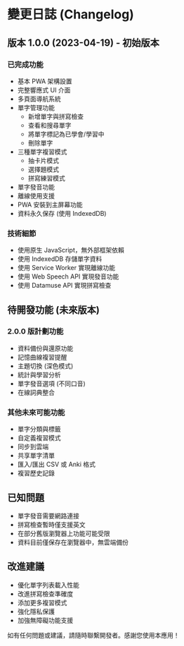 # 變更日誌 (Changelog)

## 版本 1.0.0 (2023-04-19) - 初始版本

### 已完成功能
- 基本 PWA 架構設置
- 完整響應式 UI 介面
- 多頁面導航系統
- 單字管理功能
  - 新增單字與拼寫檢查
  - 查看和搜尋單字
  - 將單字標記為已學會/學習中
  - 刪除單字
- 三種單字複習模式
  - 抽卡片模式
  - 選擇題模式
  - 拼寫練習模式
- 單字發音功能
- 離線使用支援
- PWA 安裝到主屏幕功能
- 資料永久保存 (使用 IndexedDB)

### 技術細節
- 使用原生 JavaScript，無外部框架依賴
- 使用 IndexedDB 存儲單字資料
- 使用 Service Worker 實現離線功能
- 使用 Web Speech API 實現發音功能
- 使用 Datamuse API 實現拼寫檢查

## 待開發功能 (未來版本)

### 2.0.0 版計劃功能
- 資料備份與還原功能
- 記憶曲線複習提醒
- 主題切換 (深色模式)
- 統計與學習分析
- 單字發音選項 (不同口音)
- 在線詞典整合

### 其他未來可能功能
- 單字分類與標籤
- 自定義複習模式
- 同步到雲端
- 共享單字清單
- 匯入/匯出 CSV 或 Anki 格式
- 複習歷史記錄

## 已知問題
- 單字發音需要網路連接
- 拼寫檢查暫時僅支援英文
- 在部分舊版瀏覽器上功能可能受限
- 資料目前僅保存在瀏覽器中，無雲端備份

## 改進建議
- 優化單字列表載入性能
- 改進拼寫檢查準確度
- 添加更多複習模式
- 強化隱私保護
- 加強無障礙功能支援

如有任何問題或建議，請隨時聯繫開發者。感謝您使用本應用！ 